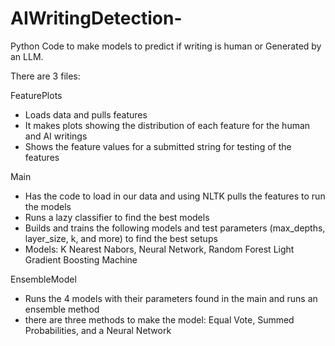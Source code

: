 # AIWritingDetection-
Python Code to make models to predict if writing is human or Generated by an LLM.

There are 3 files:

FeaturePlots
  - Loads data and pulls features
  - It makes plots showing the distribution of each feature for the human and AI writings
  - Shows the feature values for a submitted string for testing of the features

Main
  - Has the code to load in our data and using NLTK pulls the features to run the models
  - Runs a lazy classifier to find the best models
  - Builds and trains the following models and test parameters (max_depths, layer_size, k, and more) to find the best setups
  - Models: K Nearest Nabors, Neural Network, Random Forest Light Gradient Boosting Machine

EnsembleModel
  - Runs the 4 models with their parameters found in the main and runs an ensemble method
  - there are three methods to make the model: Equal Vote, Summed Probabilities, and a Neural Network
